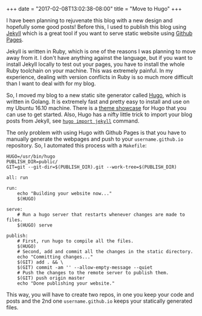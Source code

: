 +++
date = "2017-02-08T13:02:38-08:00"
title = "Move to Hugo"
+++

I have been planning to rejuvenate this blog with a new design and hopefully
some good posts! Before this, I used to publish this blog using [Jekyll][1]
which is a great tool if you want to serve static website using [Github
Pages][2].

Jekyll is written in Ruby, which is one of the reasons I was planning to move
away from it. I don't have anything against the language, but if you want to
install Jekyll locally to test out your pages, you have to install the whole
Ruby toolchain on your machine. This was extremely painful. In my experience,
dealing with version conflicts in Ruby is so much more difficult than I want to
deal with for my blog.

So, I moved my blog to a new static site generator called [Hugo][3], which is
written in Golang. It is extremely fast and pretty easy to install and use on my
Ubuntu 16.10 machine. There is a [theme showcase][4] for Hugo that you can use
to get started. Also, Hugo has a nifty little trick to import your blog posts
from Jekyll, see [`hugo import jekyll`][5] command.

The only problem with using Hugo with Github Pages is that you have to manually
generate the webpages and push to your `username.github.io` repository. So, I
automated this process with a `Makefile`:

```
HUGO=/usr/bin/hugo
PUBLISH_DIR=public/
GIT=git --git-dir=$(PUBLISH_DIR).git --work-tree=$(PUBLISH_DIR)

all: run

run:
	echo "Building your website now..."
	$(HUGO)

serve:
	# Run a hugo server that restarts whenever changes are made to files.
	$(HUGO) serve

publish:
	# First, run hugo to compile all the files.
	$(HUGO)
	# Second, add and commit all the changes in the static directory.
	echo "Committing changes..."
	$(GIT) add . && \
	$(GIT) commit -am '' --allow-empty-message --quiet
	# Push the changes to the remote server to publish them.
	$(GIT) push origin master
	echo "Done publishing your website."
```

This way, you will have to create two repos, in one you keep your code and posts
and the 2nd one `username.github.io` keeps your statically generated files.


[1]: https://jekyllrb.com/
[2]: https://pages.github.com/
[3]: https://gohugo.io/
[4]: http://themes.gohugo.io/
[5]: https://gohugo.io/tutorials/migrate-from-jekyll/
